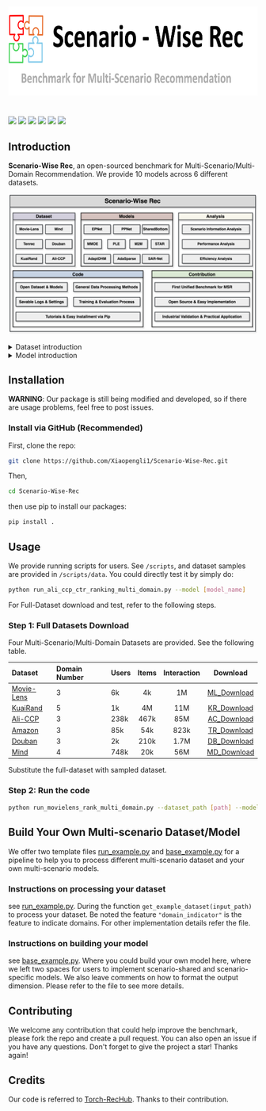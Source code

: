 <p align="center">
<img src='figures/logo.png' height="180">
</p>

# 

<p align="left">
  <img src='https://img.shields.io/badge/python-3.8+-brightgreen'>
  <img src='https://img.shields.io/badge/torch-1.13+-brightgreen'>
  <img src='https://img.shields.io/badge/scikit_learn-1.2.1+-brightgreen'>
  <img src='https://img.shields.io/badge/pandas-1.5.3+-brightgreen'>
  <img src="https://img.shields.io/pypi/l/torch-rechub">
<a href="https://hits.seeyoufarm.com"><img src="https://hits.seeyoufarm.com/api/count/incr/badge.svg?url=https%3A%2F%2Fgithub.com%2FXiaopengli1%2FScenario-Wise-Rec&count_bg=%2379C83D&title_bg=%23555555&icon=&icon_color=%23E7E7E7&title=hits&edge_flat=false"/></a>

## Introduction

[//]: # (English | [简体中文]&#40;README_CN.md&#41;)

**Scenario-Wise Rec**, an open-sourced benchmark for Multi-Scenario/Multi-Domain Recommendation. We provide 10 models across 6 different datasets.

![structures](figures/structure.png)

<details>

<summary>Dataset introduction</summary>

Dataset information is listed as follows:

| Dataset   | Domain number | Interaction | User    | Item      |
|-----------|---------------|-------------|---------|-----------|
| [MovieLens](https://grouplens.org/datasets/movielens/) | Domain 0      | 210,747     | 1,325   | 3,429     |
|           | Domain 1      | 395,556     | 2,096   | 3,508     |
|           | Domain 2      | 393,906     | 2,619   | 3,595     |
| [KuaiRand](https://kuairand.com/) | 5              | 1k    |  4M   |     11M     | [KR_Download](https://drive.google.com/file/d/1-39JNTQ-NCW1O0bFA6YtP_Rg1yl0QiSQ/view?usp=sharing)  | Domain 0      | 2,407,352   | 961     | 1,596,491 |
|           | Domain 1      | 7,760,237   | 991     | 2,741,383 |
|           | Domain 2      | 895,385     | 171     | 332,210   |
|           | Domain 3      | 402,366     | 832     | 547,908   |
|           | Domain 4      | 183,403     | 832     | 43,106    |
| [Ali-CCP](https://tianchi.aliyun.com/dataset/408)   | Domain 0      | 32,236,951  | 89,283  | 465,870   |
|           | Domain 1      | 639,897     | 2,561   | 188,610   |
|           | Domain 2      | 52,439,671  | 150,471 | 467,122   |
| [Amazon](https://jmcauley.ucsd.edu/data/amazon/)    | Domain 0      | 198,502     | 22,363  | 12,101    |
|           | Domain 1      | 278,677     | 39,387  | 23,033    |
|           | Domain 2      | 346,355     | 38,609  | 18,534    |
| [Douban](https://www.kaggle.com/datasets/fengzhujoey/douban-datasetratingreviewside-information)    | Domain 0      | 227,251     | 2,212   | 95,872    |
|           | Domain 1      | 179,847     | 1,820   | 79,878    |
|           | Domain 2      | 1,278,401   | 2,712   | 34,893    |
| [Mind](https://msnews.github.io/)      | Domain 0      | 26,057,579  | 737,687 | 8,086     |
|           | Domain 1      | 11,206,494  | 678,268 | 1,797     |
|           | Domain 2      | 10,237,589  | 696,918 | 8,284     |
|           | Domain 3      | 9,226,382   | 656,970 | 1,804     |

</details>

<details>

<summary>Model introduction</summary>

Models information is listed as follows:

| Model         | model_name     | Link                                              |
|---------------|----------------|---------------------------------------------------|
| Shared Bottom | SharedBottom   | [Link](https://link.springer.com/article/10.1023/A:1007379606734) |
| MMOE          | MMOE           | [Link](https://www.kdd.org/kdd2018/accepted-papers/view/modeling-task-relationships-in-multi-task-learning-with-multi-gate-mixture-) |
| PLE           | PLE            | [Link](https://dl.acm.org/doi/10.1145/3383313.3412236) |
| SAR-Net       | sarnet         | [Link](https://arxiv.org/abs/2110.06475) |
| STAR          | star           | [Link](https://dl.acm.org/doi/abs/10.1145/3459637.3481941) | 
| M2M           | m2m            | [Link](https://dl.acm.org/doi/abs/10.1145/3488560.3498479) |
| AdaSparse     | adasparse      | [Link](https://arxiv.org/abs/2206.13108) |
| AdaptDHM      | adaptdhm       | [Link](https://arxiv.org/abs/2211.12105) |
| EPNet         | ppnet          | [Link](https://arxiv.org/abs/2302.01115) |
| PPNet         | epnet          | [Link](https://arxiv.org/abs/2302.01115) |

</details>

[//]: # (Check our paper: [Scenario-Wise Rec: A Multi-Scenario Recommendation Benchmark]&#40;&#41;.)

## Installation
**WARNING**: Our package is still being modified and developed, so if there are usage problems, feel free to post issues.


[//]: # (### Install via `pip`)

[//]: # (We provide a Python package *scenario_wise_rec* for users. Simply run:)

[//]: # (```sh)

[//]: # (pip install -i https://test.pypi.org/simple/ scenario-wise-rec)

[//]: # (```)

[//]: # ()
[//]: # (Note that the pip installation could be behind the recent updates. So, if you want to use the latest features or develop based on our code, you should install via source code.)

### Install via GitHub (Recommended)

First, clone the repo:
```sh
git clone https://github.com/Xiaopengli1/Scenario-Wise-Rec.git
```

Then, 

```sh
cd Scenario-Wise-Rec
```

then use pip to install our packages:

```sh
pip install .
```

## Usage
We provide running scripts for users. See `/scripts`, and dataset samples are provided in `/scripts/data`. You could directly test it by simply do:
```sh
python run_ali_ccp_ctr_ranking_multi_domain.py --model [model_name]
```
For Full-Dataset download and test, refer to the following steps.

### Step 1: Full Datasets Download

Four Multi-Scenario/Multi-Domain Datasets are provided. See the following table.

| Dataset                                                                                          | Domain  Number | Users | Items | Interaction |    Download     |
|:-------------------------------------------------------------------------------------------------|:---------------|:------|:-----:|:-----------:|:---------------:|
| [Movie-Lens](https://grouplens.org/datasets/movielens/)                                          | 3              | 6k    |  4k   |     1M      | [ML_Download](https://drive.google.com/file/d/1c8yqnw0U5oTfz_Yowtd9D37UUIIAeIiM/view?usp=sharing) | 
| [KuaiRand](https://kuairand.com/)                                                                | 5              | 1k    |  4M   |     11M     | [KR_Download](https://drive.google.com/file/d/1-39JNTQ-NCW1O0bFA6YtP_Rg1yl0QiSQ/view?usp=sharing) | 
| [Ali-CCP](https://tianchi.aliyun.com/dataset/408)                                                | 3              | 238k  | 467k  |     85M     | [AC_Download](https://drive.google.com/drive/folders/1plgdPg_MGlgJbyFr6FAqmWnAgkL-qAxm?usp=sharing) | 
| [Amazon](https://jmcauley.ucsd.edu/data/amazon/)                                                 | 3              | 85k   |  54k  |    823k     | [TR_Download](https://drive.google.com/file/d/1mZcUlbXoEjBLTT7y9wqJacHzZsmh0V-I/view?usp=sharing) | 
| [Douban](https://www.kaggle.com/datasets/fengzhujoey/douban-datasetratingreviewside-information) | 3              | 2k    | 210k  |    1.7M     | [DB_Download](https://drive.google.com/file/d/1CJbbiNLlyXXGofWMMkxQ_e3tg_1VByio/view?usp=sharing) | 
| [Mind](https://msnews.github.io/)                                                                | 4              | 748k  |  20k  |     56M     | [MD_Download](https://drive.google.com/file/d/10_f9q4C9pqnetfKRdygjTCZBS_od5_7z/view?usp=drive_link) | 


Substitute the full-dataset with sampled dataset.

### Step 2: Run the code 
```sh
python run_movielens_rank_multi_domain.py --dataset_path [path] --model_name [model_name] --device ["cpu"/"cuda:0"] --epoch [maximum epoch] --learning_rate [1e-3] --batch_size [2028/4096] --seed [random seed] 
```

[//]: # (## Citation)

## Build Your Own Multi-scenario Dataset/Model
We offer two template files [run_example.py](https://github.com/Xiaopengli1/Scenario-Wise-Rec/blob/main/scripts/run_example.py) and [base_example.py](https://github.com/Xiaopengli1/Scenario-Wise-Rec/blob/main/scenario_wise_rec/models/multi_domain/base_example.py) for a pipeline to help you to process different multi-scenario dataset and your own multi-scenario models. 

### Instructions on processing your dataset
see [run_example.py](https://github.com/Xiaopengli1/Scenario-Wise-Rec/blob/main/scripts/run_example.py).
During the function `get_example_dataset(input_path)` to process your dataset. Be noted the feature 
`"domain_indicator"` is the feature to indicate domains. For other implementation details refer the file.

### Instructions on building your model
see [base_example.py](https://github.com/Xiaopengli1/Scenario-Wise-Rec/blob/main/scenario_wise_rec/models/multi_domain/base_example.py).
Where you could build your own model here, where we left two spaces for users to implement scenario-shared 
and scenario-specific models. We also leave comments on how to format the output dimension. Please refer to 
the file to see more details.  

## Contributing
We welcome any contribution that could help improve the benchmark, please fork the repo and create a pull request. You can also open an issue if you have any questions. 
Don't forget to give the project a star! Thanks again!


## Credits
Our code is referred to [Torch-RecHub](https://github.com/datawhalechina/torch-rechub). Thanks to their contribution.
